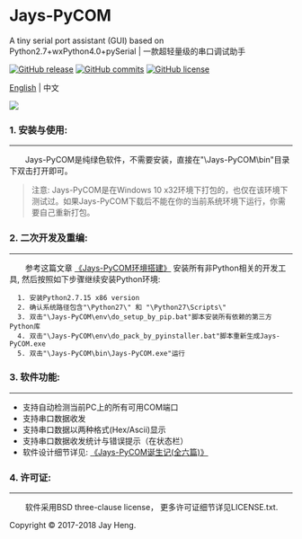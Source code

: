 # Jays-PyCOM
A tiny serial port assistant (GUI) based on Python2.7+wxPython4.0+pySerial | 一款超轻量级的串口调试助手  

[![GitHub release](https://img.shields.io/github/release/JayHeng/Jays-PyCOM.svg)](https://github.com/JayHeng/Jays-PyCOM/releases/latest) [![GitHub commits](https://img.shields.io/github/commits-since/JayHeng/Jays-PyCOM/v1.0.0.svg)](https://github.com/JayHeng/Jays-PyCOM/compare/v1.0.0...master) [![GitHub license](https://img.shields.io/github/license/JayHeng/Jays-PyCOM.svg)](https://github.com/JayHeng/Jays-PyCOM/blob/master/LICENSE.txt)

[English](./README-en.md) | 中文

<img src="http://henjay724.com/image/cnblogs/JaysPyCOM_v1.0.0_overview.png" style="zoom:100%" />

### 1. 安装与使用:
********************
　　Jays-PyCOM是纯绿色软件，不需要安装，直接在"\Jays-PyCOM\bin\"目录下双击打开即可。  

> 注意: Jays-PyCOM是在Windows 10 x32环境下打包的，也仅在该环境下测试过。如果Jays-PyCOM下载后不能在你的当前系统环境下运行，你需要自己重新打包。  

### 2. 二次开发及重编:
********************
　　参考这篇文章 [《Jays-PyCOM环境搭建》](http://www.cnblogs.com/henjay724/p/9416049.html) 安装所有非Python相关的开发工具, 然后按照如下步骤继续安装Python环境:  
```text
  1. 安装Python2.7.15 x86 version  
  2. 确认系统路径包含"\Python27\" 和 "\Python27\Scripts\"  
  3. 双击"\Jays-PyCOM\env\do_setup_by_pip.bat"脚本安装所有依赖的第三方Python库  
  4. 双击"\Jays-PyCOM\env\do_pack_by_pyinstaller.bat"脚本重新生成Jays-PyCOM.exe  
  5. 双击"\Jays-PyCOM\bin\Jays-PyCOM.exe"运行  
```

### 3. 软件功能:
********************
* 支持自动检测当前PC上的所有可用COM端口  
* 支持串口数据收发  
* 支持串口数据以两种格式(Hex/Ascii)显示  
* 支持串口数据收发统计与错误提示（在状态栏）  
* 软件设计细节详见: [《Jays-PyCOM诞生记(全六篇)》](https://www.cnblogs.com/henjay724/p/9416096.html)  

### 4. 许可证:
********************
　　软件采用BSD three-clause license， 更多许可证细节详见LICENSE.txt.  

Copyright © 2017-2018 Jay Heng.